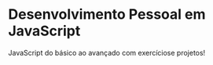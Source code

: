 # Desenvolvimento Pessoal em JavaScript

 JavaScript do básico ao avançado com exercíciose projetos!
